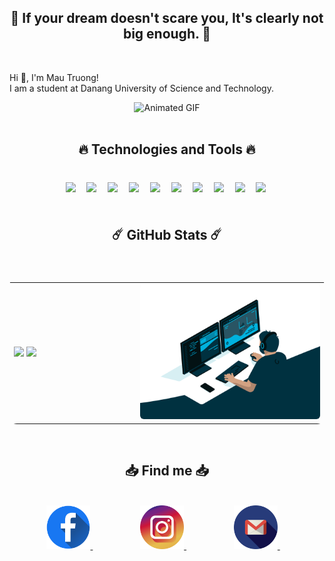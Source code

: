 <div>
    <h2 align="center">🚀 If your dream doesn't scare you, It's clearly not big enough. 🚀</h2> <br>
    <p>Hi 👋, I'm Mau Truong! <br> I am a student at <a link="https://dut.udn.vn/">Danang University of Science and Technology.</a></p>
</div>
<div align="center">
    <img src="./GIF/displayName.gif" alt="Animated GIF" loop autoplay>
</div>
<br>
<div align="center">
    <h2 align="center">🔥 Technologies and Tools 🔥</h2> <br>
    <img width=50px style="padding:5px;" src="https://cdn.jsdelivr.net/gh/devicons/devicon/icons/javascript/javascript-original.svg" />&nbsp;
    <img width=50px style="padding:5px;" src="https://cdn.jsdelivr.net/gh/devicons/devicon/icons/html5/html5-original.svg" />&nbsp;
    <img width=50px style="padding:5px;" src="https://cdn.jsdelivr.net/gh/devicons/devicon/icons/css3/css3-original.svg" />&nbsp;
    <img width=50px style="padding:5px;" src="https://cdn.jsdelivr.net/gh/devicons/devicon/icons/vuejs/vuejs-original.svg" />&nbsp;
    <img width=50px style="padding:5px;" src="https://cdn.jsdelivr.net/gh/devicons/devicon/icons/bootstrap/bootstrap-original.svg" />&nbsp;
    <img width=50px style="padding:5px;" src="https://cdn.jsdelivr.net/gh/devicons/devicon/icons/git/git-original.svg" />&nbsp;
    <img width=50px style="padding:5px;" src="https://cdn.jsdelivr.net/gh/devicons/devicon/icons/cplusplus/cplusplus-original.svg" />&nbsp;
    <img width=50px style="padding:5px;" src="https://cdn.jsdelivr.net/gh/devicons/devicon/icons/java/java-original.svg" />&nbsp;
    <img width=50px style="padding:5px;" src="https://cdn.jsdelivr.net/gh/devicons/devicon/icons/microsoftsqlserver/microsoftsqlserver-plain.svg" />&nbsp;
    <img width=50px style="padding:5px;" src="https://cdn.jsdelivr.net/gh/devicons/devicon/icons/mysql/mysql-original.svg" />&nbsp;
</div>
<br>
<div style="width:100%;"> 
    <h2 align="center">☄️ GitHub Stats ☄️</h2> <br>
    <table style="width:100%;border-radius:12px;display:flex;justify-content:space-between;flex-wrap:wrap;">
        <tr>
            <td style="width:40%;">
                <img style="width:100%;" src="https://github-readme-stats.vercel.app/api/top-langs/?username=NgoMauTruongQB&hide=c%23,powershell,Mathematica,Ruby,Objective-C,Objective-C%2b%2b,Cuda&title_color=61dafb&text_color=ffffff&icon_color=61dafb&bg_color=20232a&langs_count=8&layout=compact&border_color=10484E&hide_border=true" />
                <img style="width:100%;" src="https://github-readme-stats.vercel.app/api?username=NgoMauTruongQB&show_icons=true&theme=react&border_color=10484E&hide_border=true" />
            </td>
            <td style="width:60%;; vertical-align: bottom;">
                <img src="./GIF/b.gif" alt="dev" style="width=100%; border-radius:6px;"/>
            </td>
        </tr>
    </table>
</div>
<br>
<div align="center" style="width:100%;" >
    <h2 align="center"> 📥 Find me 📥</h2>
    <br>
    <a style="padding:0 30px;" href="https://www.facebook.com/truongngo2707/" target="blank" width="150">
        <img src="./img/facebook.png" alt="facebook" width="70" />
    </a>&nbsp;&nbsp;&nbsp;
    <a style="padding:0 30px;" href="https://www.instagram.com/03.nmt/" target="blank">
        <img src="./img/instagram.png" alt="instagram" width="70"/>
    </a>&nbsp;&nbsp;&nbsp;
    <a style="padding:0 30px;" href="mailto:truongngo2707@gmail.com" target="top">
        <img src="./img/gmail.png" alt="mail" width="70"/>
    </a>&nbsp;&nbsp;&nbsp;
</div>
  
